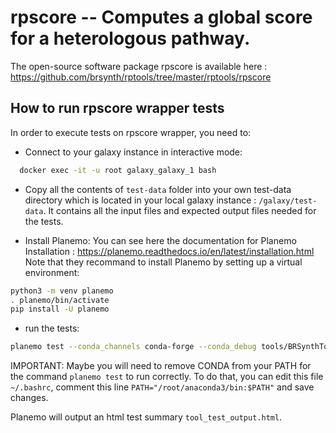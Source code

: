 # rpscore -- Computes a global score for a heterologous pathway.

The open-source software package rpscore is available here : https://github.com/brsynth/rptools/tree/master/rptools/rpscore

## How to run rpscore wrapper tests

In order to execute tests on rpscore wrapper, you need to:

  - Connect to your galaxy instance in interactive mode:

  ```bash
    docker exec -it -u root galaxy_galaxy_1 bash
  ```
  - Copy all the contents of `test-data` folder into your own test-data directory which is located in your local galaxy instance : `/galaxy/test-data`. It contains all the input files and expected output files needed for the tests.

  - Install Planemo:
  You can see here the documentation for Planemo Installation : https://planemo.readthedocs.io/en/latest/installation.html
  Note that they recommand to install Planemo by setting up a virtual environment:

  ```bash
  python3 -m venv planemo
  . planemo/bin/activate
  pip install -U planemo
  ```

  - run the tests:

  ```bash
  planemo test --conda_channels conda-forge --conda_debug tools/BRSynthTools/rpscore/wrap.xml
  ```

  IMPORTANT: Maybe you will need to remove CONDA from your PATH for the command `planemo test` to run correctly. To do that, you can edit this file `~/.bashrc`, comment this line `PATH="/root/anaconda3/bin:$PATH"` and save changes.

  Planemo will output an html test summary `tool_test_output.html`.